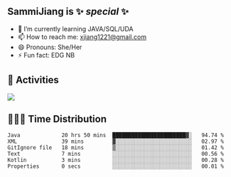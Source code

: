 ## SammiJiang is  ✨ _special_ ✨ 


- 🌱 I’m currently learning JAVA/SQL/UDA
- 📫 How to reach me: xjiang1221@gmail.com
- 😄 Pronouns: She/Her
- ⚡ Fun fact: EDG NB
## 👾 Activities 

![](https://github-readme-stats.vercel.app/api?username=SammiJiang&theme=gruvbox )

## 👩🏼‍💻 Time Distribution 

<!--START_SECTION:waka-->

```text
Java             20 hrs 50 mins  ███████████████████████▓░   94.74 %
XML              39 mins         ▓░░░░░░░░░░░░░░░░░░░░░░░░   02.97 %
GitIgnore file   18 mins         ▒░░░░░░░░░░░░░░░░░░░░░░░░   01.42 %
Text             7 mins          ░░░░░░░░░░░░░░░░░░░░░░░░░   00.56 %
Kotlin           3 mins          ░░░░░░░░░░░░░░░░░░░░░░░░░   00.28 %
Properties       0 secs          ░░░░░░░░░░░░░░░░░░░░░░░░░   00.01 %
```

<!--END_SECTION:waka-->
